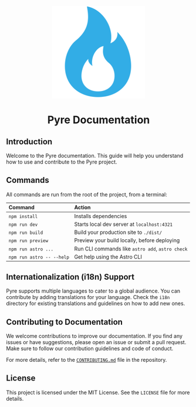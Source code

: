 <p align="center">
  <img src="/assets/logo.svg" alt="Pyre Logo" width="50%" height="50%"/>
</p>

<h1 align="center">Pyre Documentation</h1>

## Introduction

Welcome to the Pyre documentation. This guide will help you understand how to use and contribute to the Pyre project.

## Commands

All commands are run from the root of the project, from a terminal:

| Command                   | Action                                           |
| :------------------------ | :----------------------------------------------- |
| `npm install`             | Installs dependencies                            |
| `npm run dev`             | Starts local dev server at `localhost:4321`      |
| `npm run build`           | Build your production site to `./dist/`          |
| `npm run preview`         | Preview your build locally, before deploying     |
| `npm run astro ...`       | Run CLI commands like `astro add`, `astro check` |
| `npm run astro -- --help` | Get help using the Astro CLI                     |

## Internationalization (i18n) Support

Pyre supports multiple languages to cater to a global audience. You can contribute by adding translations for your language. Check the `i18n` directory for existing translations and guidelines on how to add new ones.

## Contributing to Documentation

We welcome contributions to improve our documentation. If you find any issues or have suggestions, please open an issue or submit a pull request. Make sure to follow our contribution guidelines and code of conduct.

For more details, refer to the [`CONTRIBUTING.md`](CONTRIBUTING.md) file in the repository.

## License

This project is licensed under the MIT License. See the `LICENSE` file for more details.